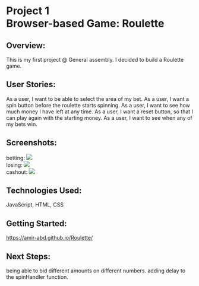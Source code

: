 # Project 1<br> Browser-based Game: Roulette

## Overview:
This is my first project @ General assembly. I decided to build a Roulette game. 

## User Stories:
As a user, I want to be able to select the area of my bet.
As a user, I want a spin button before the roulette starts spinning.
As a user, I want to see how much money I have left at any time.
As a user, I want a reset button, so that I can play again with the starting money.
As a user, I want to see when any of my bets win.

## Screenshots:
betting:
<img src="https://i.imgur.com/bAAYxK6.png">
<br>
losing:
<img src="https://i.imgur.com/2Fad3Dw.png">
<br>
cashout:
<img src="https://i.imgur.com/9v3mTNO.png">
<br>

## Technologies Used: 
JavaScript, HTML, CSS

## Getting Started:
https://amir-abd.github.io/Roulette/

## Next Steps:
being able to bid different amounts on different numbers.
adding delay to the spinHandler function.

